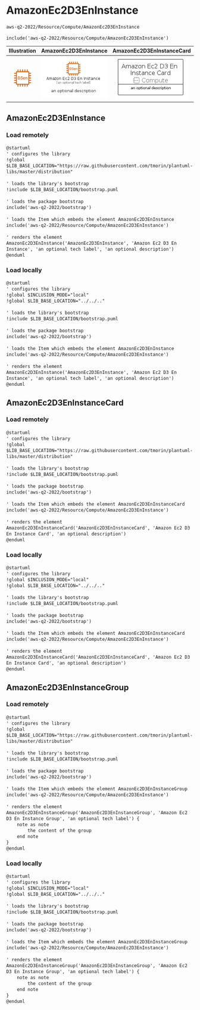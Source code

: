 # AmazonEc2D3EnInstance


```text
aws-q2-2022/Resource/Compute/AmazonEc2D3EnInstance
```

```text
include('aws-q2-2022/Resource/Compute/AmazonEc2D3EnInstance')
```



| Illustration | AmazonEc2D3EnInstance | AmazonEc2D3EnInstanceCard | AmazonEc2D3EnInstanceGroup |
| :---: | :---: | :---: | :---: |
| ![illustration for Illustration](../../../aws-q2-2022/Resource/Compute/AmazonEc2D3EnInstance.png) | ![illustration for AmazonEc2D3EnInstance](../../../aws-q2-2022/Resource/Compute/AmazonEc2D3EnInstance.Local.png) | ![illustration for AmazonEc2D3EnInstanceCard](../../../aws-q2-2022/Resource/Compute/AmazonEc2D3EnInstanceCard.Local.png) | ![illustration for AmazonEc2D3EnInstanceGroup](../../../aws-q2-2022/Resource/Compute/AmazonEc2D3EnInstanceGroup.Local.png) |




## AmazonEc2D3EnInstance

### Load remotely
```plantuml
@startuml
' configures the library
!global $LIB_BASE_LOCATION="https://raw.githubusercontent.com/tmorin/plantuml-libs/master/distribution"

' loads the library's bootstrap
!include $LIB_BASE_LOCATION/bootstrap.puml

' loads the package bootstrap
include('aws-q2-2022/bootstrap')

' loads the Item which embeds the element AmazonEc2D3EnInstance
include('aws-q2-2022/Resource/Compute/AmazonEc2D3EnInstance')

' renders the element
AmazonEc2D3EnInstance('AmazonEc2D3EnInstance', 'Amazon Ec2 D3 En Instance', 'an optional tech label', 'an optional description')
@enduml
```

### Load locally
```plantuml
@startuml
' configures the library
!global $INCLUSION_MODE="local"
!global $LIB_BASE_LOCATION="../../.."

' loads the library's bootstrap
!include $LIB_BASE_LOCATION/bootstrap.puml

' loads the package bootstrap
include('aws-q2-2022/bootstrap')

' loads the Item which embeds the element AmazonEc2D3EnInstance
include('aws-q2-2022/Resource/Compute/AmazonEc2D3EnInstance')

' renders the element
AmazonEc2D3EnInstance('AmazonEc2D3EnInstance', 'Amazon Ec2 D3 En Instance', 'an optional tech label', 'an optional description')
@enduml
```

## AmazonEc2D3EnInstanceCard

### Load remotely
```plantuml
@startuml
' configures the library
!global $LIB_BASE_LOCATION="https://raw.githubusercontent.com/tmorin/plantuml-libs/master/distribution"

' loads the library's bootstrap
!include $LIB_BASE_LOCATION/bootstrap.puml

' loads the package bootstrap
include('aws-q2-2022/bootstrap')

' loads the Item which embeds the element AmazonEc2D3EnInstanceCard
include('aws-q2-2022/Resource/Compute/AmazonEc2D3EnInstance')

' renders the element
AmazonEc2D3EnInstanceCard('AmazonEc2D3EnInstanceCard', 'Amazon Ec2 D3 En Instance Card', 'an optional description')
@enduml
```

### Load locally
```plantuml
@startuml
' configures the library
!global $INCLUSION_MODE="local"
!global $LIB_BASE_LOCATION="../../.."

' loads the library's bootstrap
!include $LIB_BASE_LOCATION/bootstrap.puml

' loads the package bootstrap
include('aws-q2-2022/bootstrap')

' loads the Item which embeds the element AmazonEc2D3EnInstanceCard
include('aws-q2-2022/Resource/Compute/AmazonEc2D3EnInstance')

' renders the element
AmazonEc2D3EnInstanceCard('AmazonEc2D3EnInstanceCard', 'Amazon Ec2 D3 En Instance Card', 'an optional description')
@enduml
```

## AmazonEc2D3EnInstanceGroup

### Load remotely
```plantuml
@startuml
' configures the library
!global $LIB_BASE_LOCATION="https://raw.githubusercontent.com/tmorin/plantuml-libs/master/distribution"

' loads the library's bootstrap
!include $LIB_BASE_LOCATION/bootstrap.puml

' loads the package bootstrap
include('aws-q2-2022/bootstrap')

' loads the Item which embeds the element AmazonEc2D3EnInstanceGroup
include('aws-q2-2022/Resource/Compute/AmazonEc2D3EnInstance')

' renders the element
AmazonEc2D3EnInstanceGroup('AmazonEc2D3EnInstanceGroup', 'Amazon Ec2 D3 En Instance Group', 'an optional tech label') {
    note as note
        the content of the group
    end note
}
@enduml
```

### Load locally
```plantuml
@startuml
' configures the library
!global $INCLUSION_MODE="local"
!global $LIB_BASE_LOCATION="../../.."

' loads the library's bootstrap
!include $LIB_BASE_LOCATION/bootstrap.puml

' loads the package bootstrap
include('aws-q2-2022/bootstrap')

' loads the Item which embeds the element AmazonEc2D3EnInstanceGroup
include('aws-q2-2022/Resource/Compute/AmazonEc2D3EnInstance')

' renders the element
AmazonEc2D3EnInstanceGroup('AmazonEc2D3EnInstanceGroup', 'Amazon Ec2 D3 En Instance Group', 'an optional tech label') {
    note as note
        the content of the group
    end note
}
@enduml
```

